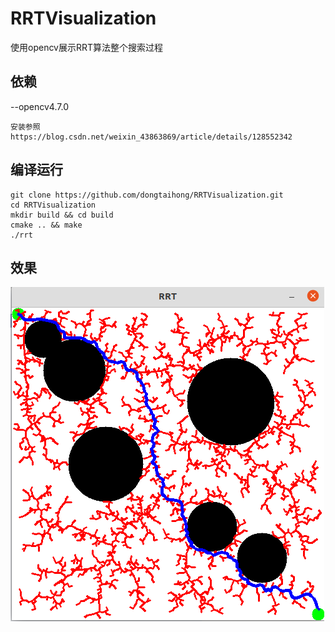# RRTVisualization
使用opencv展示RRT算法整个搜索过程
## 依赖
--opencv4.7.0
```shell
安装参照 https://blog.csdn.net/weixin_43863869/article/details/128552342
```
## 编译运行
```shell
git clone https://github.com/dongtaihong/RRTVisualization.git
cd RRTVisualization
mkdir build && cd build
cmake .. && make
./rrt
```
## 效果
![image](./image/RRT.png)